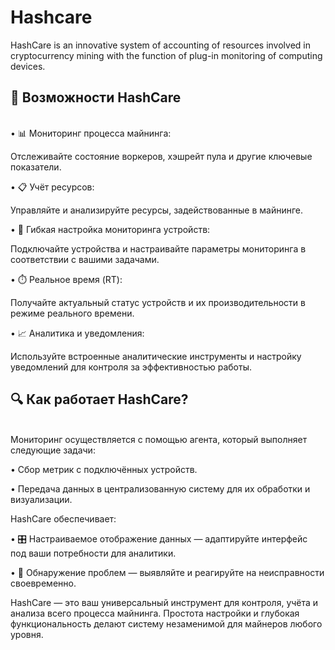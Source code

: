 # Hashсare

HashCare is an innovative system of accounting of resources involved in cryptocurrency mining with the function of plug-in monitoring of computing devices.

## 🚀 Возможности HashCare

\
• 📊 Мониторинг процесса майнинга:

Отслеживайте состояние воркеров, хэшрейт пула и другие ключевые показатели.

• 📋 Учёт ресурсов:

Управляйте и анализируйте ресурсы, задействованные в майнинге.

• 🔌 Гибкая настройка мониторинга устройств:

Подключайте устройства и настраивайте параметры мониторинга в соответствии с вашими задачами.

• ⏱️ Реальное время (RT):

Получайте актуальный статус устройств и их производительности в режиме реального времени.

• 📈 Аналитика и уведомления:

Используйте встроенные аналитические инструменты и настройку уведомлений для контроля за эффективностью работы.

## 🔍 Как работает HashCare?

\
Мониторинг осуществляется с помощью агента, который выполняет следующие задачи:

• Сбор метрик с подключённых устройств.

• Передача данных в централизованную систему для их обработки и визуализации.

HashCare обеспечивает:

• 🎛️ Настраиваемое отображение данных — адаптируйте интерфейс под ваши потребности для аналитики.

• 🚨 Обнаружение проблем — выявляйте и реагируйте на неисправности своевременно.

HashCare — это ваш универсальный инструмент для контроля, учёта и анализа всего процесса майнинга. Простота настройки и глубокая функциональность делают систему незаменимой для майнеров любого уровня.

